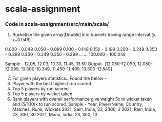 # scala-assignment

### Code in scala-assignment/src/main/scala/

1. Bucketise the given array[Double] into buckets having range interval (x, x+0.049).

0.000 - 0.049
0.050 - 0.099
0.100 - 0.149
0.150 - 0.199
0.200 - 0.249
0.250 - 0.299
0.300 - 0.349
0.350 - 0.399 
...
...
100.000 - 100.049


Sample -
12.05, 12.03, 10.33, 11.45, 13.50
Output- [12.050-12.099, 12.050-12.099, 10.300-10.349, 11.450-11.499, 13.500-13.549]


2. For given players statistics..
    Found the below -
1. Player with the best highest run scored.
2. Top 5 players by run scored.
3. Top 5 players by wicket taken.
4. Rank players with overall performance give weight 5x to wicket taken and (5/100)x to run scored.
     Sample - 
Year, PlayerName, Country, Matches, Runs, Wickets
2021, Sam, India, 23, 2300, 3
2021, Ram, India, 23, 300, 30
2021, Mano, India, 23, 300, 13


